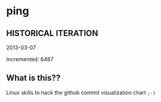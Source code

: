 # ping

## HISTORICAL ITERATION
2013-03-07

Incremented: 6487

## What is this?? 
Linux skills to hack the github commit visualization chart `;-)`
